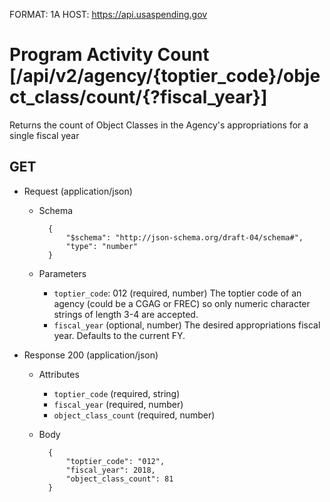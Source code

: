 FORMAT: 1A
HOST: https://api.usaspending.gov

# Program Activity Count [/api/v2/agency/{toptier_code}/object_class/count/{?fiscal_year}]

Returns the count of Object Classes in the Agency's appropriations for a single fiscal year

## GET

+ Request (application/json)
    + Schema

            {
                "$schema": "http://json-schema.org/draft-04/schema#",
                "type": "number"
            }
    + Parameters
        + `toptier_code`: 012 (required, number)
            The toptier code of an agency (could be a CGAG or FREC) so only numeric character strings of length 3-4 are accepted.
        + `fiscal_year` (optional, number)
            The desired appropriations fiscal year. Defaults to the current FY.

+ Response 200 (application/json)
    + Attributes
        + `toptier_code` (required, string)
        + `fiscal_year` (required, number)
        + `object_class_count` (required, number)

    + Body

            {
                "toptier_code": "012",
                "fiscal_year": 2018,
                "object_class_count": 81
            }

